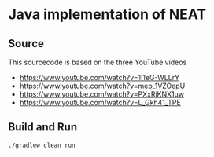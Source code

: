 # Java implementation of NEAT

## Source

This sourcecode is based on the three YouTube videos
* https://www.youtube.com/watch?v=1I1eG-WLLrY
* https://www.youtube.com/watch?v=mep_1VZOepU
* https://www.youtube.com/watch?v=PXxRjKNX1uw
* https://www.youtube.com/watch?v=L_Gkh41_TPE


## Build and Run

```bash
./gradlew clean run
```